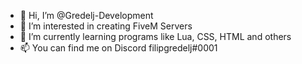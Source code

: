 - 👋 Hi, I’m @Gredelj-Development
- 👀 I’m interested in creating FiveM Servers
- 🌱 I’m currently learning programs like Lua, CSS, HTML and others
- 📫 You can find me on Discord filipgredelj#0001

